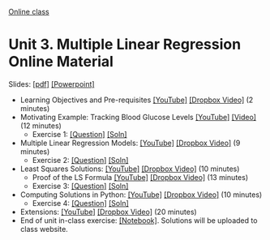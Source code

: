 [Online class](../../online_class.md) 

# Unit 3.  Multiple Linear Regression Online Material

Slides:  [[pdf]](./lectures/Lect03_MultLinRegression.pdf)  [[Powerpoint]](./lectures/Lect03_MultLinRegression.pptx) 

* Learning Objectives and Pre-requisites  [[YouTube]](https://youtu.be/pEYxSSlioPg) [[Dropbox Video]](https://www.dropbox.com/s/bimvowegp595pr6/Intro.mp4) (2 minutes)
* Motivating Example:  Tracking Blood Glucose Levels [[YouTube]](https://youtu.be/gfga94I8dRY) [[Video]](https://www.dropbox.com/s/ey1ins077lzeywy/Example.mp4) (12 minutes)
    * Exercise 1:  [[Question]](./Ex1_Example.pdf)  [[Soln]](./Ex1_Example_Soln.pdf)  
* Multiple Linear Regression Models: [[YouTube]](https://youtu.be/7Usu12D6Pas) [[Dropbox Video]](https://www.dropbox.com/s/kn9hxf3k70hceiz/Model.mp4) (9 minutes)
    * Exercise 2:  [[Question]](./Ex2_Model.pdf)  [[Soln]](./Ex2_Model_Soln.pdf)  
* Least Squares Solutions: [[YouTube]](https://youtu.be/FHdKOkkjSFc) [[Dropbox Video]](https://www.dropbox.com/s/crwu4ohiayuz3o8/LSSoln.mp4) (10 minutes)
    * Proof of the LS Formula [[YouTube]](https://youtu.be/A5j3FHEl53M) [[Dropbox Video]](https://www.dropbox.com/s/48npnfztjep8rq7/LSProof.mp4) (13 minutes)
    * Exercise 3:  [[Question]](./Ex3_LS.pdf)  [[Soln]](./Ex3_LS_Soln.pdf)  
* Computing Solutions in Python: [[YouTube]](https://youtu.be/3ApKWb3vOPo) [[Dropbox Video]](https://www.dropbox.com/s/puscxq5jbbz3dol/PythonDemo.mp4) (10 minutes)
    * Exercise 4: [[Question]](./Ex4_Python.pdf)  [[Soln]](./Ex4_Python_Soln.pdf) 
* Extensions:  [[YouTube]](https://youtu.be/Elvys29du8s) [[Dropbox Video]](https://www.dropbox.com/s/ecrzmlted1skufu/Extensions.mp4) (20 minutes)
* End of unit in-class exercise:  [[Notebook]](../linreg_inclass.ipynb).  Solutions will be uploaded to class website.

